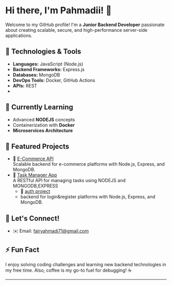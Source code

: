# Hi there, I'm Pahmadii! 👋

Welcome to my GitHub profile! I'm a **Junior Backend Developer** passionate about creating scalable, secure, and high-performance server-side applications.

## 🔧 Technologies & Tools
- **Languages:** JavaScript (Node.js) 
- **Backend Frameworks:** Express.js 
- **Databases:** MongoDB 
- **DevOps Tools:** Docker, GitHub Actions  
- **APIs:** REST
- 
## 🌱 Currently Learning
- Advanced **NODEJS** concepts  
- Containerization with **Docker** 
- **Microservices Architecture**

## 🚀 Featured Projects
- 🔗 [E-Commerce API](https://github.com/pahmadii/store-api)  
  Scalable backend for e-commerce platforms with Node.js, Express, and MongoDB.
- 🔗 [Task Manager App](https://github.com/pahmadii/task-manager)  
  A RESTful API for managing tasks using NODEJS and MONGODB,EXPRESS
  - 🔗 [auth project](https://github.com/pahmadii/register-login-API-Node.js.git)
  - backend for login&register platforms with Node.js, Express, and MongoDB.

  

## 💬 Let's Connect!
- ✉️ Email: fairyahmadi71@gmail.com 

## ⚡ Fun Fact
I enjoy solving coding challenges and learning new backend technologies in my free time. Also, coffee is my go-to fuel for debugging! ☕

---



